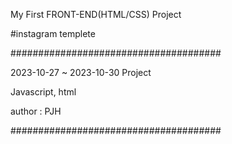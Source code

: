 My First FRONT-END(HTML/CSS) Project

#instagram templete

######################################

2023-10-27 ~ 2023-10-30 Project

Javascript, html

author : PJH

######################################
